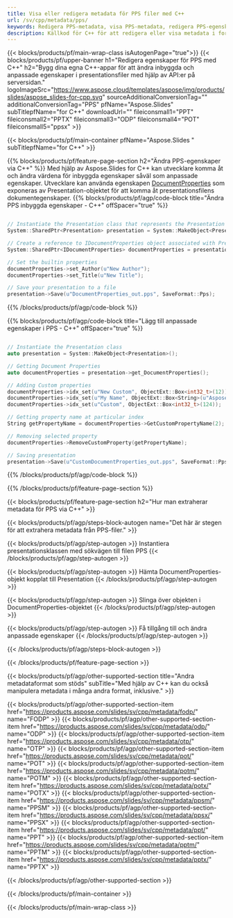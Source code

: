 ```yaml
---
title: Visa eller redigera metadata för PPS filer med C++
url: /sv/cpp/metadata/pps/
keywords: Redigera PPS-metadata, visa PPS-metadata, redigera PPS-egenskaper, visa PPS-egenskaper
description: Källkod för C++ för att redigera eller visa metadata i formatet PPS.
---
```


{{< blocks/products/pf/main-wrap-class isAutogenPage="true">}}
{{< blocks/products/pf/upper-banner h1="Redigera egenskaper för PPS med C++" h2="Bygg dina egna C++-appar för att ändra inbyggda och anpassade egenskaper i presentationsfiler med hjälp av API:er på serversidan." logoImageSrc="https://www.aspose.cloud/templates/aspose/img/products/slides/aspose_slides-for-cpp.svg" sourceAdditionalConversionTag="" additionalConversionTag="PPS" pfName="Aspose.Slides" subTitlepfName="for C++" downloadUrl="" fileiconsmall1="PPT" fileiconsmall2="PPTX" fileiconsmall3="ODP" fileiconsmall4="POT" fileiconsmall5="ppsx" >}}

{{< blocks/products/pf/main-container pfName="Aspose.Slides " subTitlepfName="for C++" >}}

{{% blocks/products/pf/feature-page-section  h2="Ändra PPS-egenskaper via C++" %}}
Med hjälp av Aspose.Slides for C++ kan utvecklare komma åt och ändra värdena för inbyggda egenskaper såväl som anpassade egenskaper. Utvecklare kan använda egenskapen [DocumentProperties](https://reference.aspose.com/slides/cpp/aspose.slides/documentproperties/) som exponeras av Presentation-objektet för att komma åt presentationsfilens dokumentegenskaper.
{{% blocks/products/pf/agp/code-block title="Ändra PPS inbyggda egenskaper - C++" offSpacer="true" %}}

```cpp

// Instantiate the Presentation class that represents the Presentation
System::SharedPtr<Presentation> presentation = System::MakeObject<Presentation>(u"presentation.pps");

// Create a reference to IDocumentProperties object associated with Presentation
System::SharedPtr<IDocumentProperties> documentProperties = presentation->get_DocumentProperties();

// Set the builtin properties
documentProperties->set_Author(u"New Author");
documentProperties->set_Title(u"New Title");

// Save your presentation to a file
presentation->Save(u"DocumentProperties_out.pps", SaveFormat::Pps);
```

{{% /blocks/products/pf/agp/code-block %}}

{{% blocks/products/pf/agp/code-block title="Lägg till anpassade egenskaper i PPS - C++" offSpacer="true" %}}

```cpp

// Instantiate the Presentation class
auto presentation = System::MakeObject<Presentation>();

// Getting Document Properties
auto documentProperties = presentation->get_DocumentProperties();

// Adding Custom properties
documentProperties->idx_set(u"New Custom", ObjectExt::Box<int32_t>(12));
documentProperties->idx_set(u"My Name", ObjectExt::Box<String>(u"Aspose Metadata Editor"));
documentProperties->idx_set(u"Custom", ObjectExt::Box<int32_t>(124));

// Getting property name at particular index
String getPropertyName = documentProperties->GetCustomPropertyName(2);

// Removing selected property
documentProperties->RemoveCustomProperty(getPropertyName);

// Saving presentation
presentation->Save(u"CustomDocumentProperties_out.pps", SaveFormat::Pps);
```

{{% /blocks/products/pf/agp/code-block %}}

{{% /blocks/products/pf/feature-page-section %}}

{{< blocks/products/pf/feature-page-section  h2="Hur man extraherar metadata för PPS via C++" >}}

{{< blocks/products/pf/agp/steps-block-autogen name="Det här är stegen för att extrahera metadata från PPS-filer." >}}

{{< blocks/products/pf/agp/step-autogen >}}
Instantiera presentationsklassen med sökvägen till filen PPS
{{< /blocks/products/pf/agp/step-autogen >}}

{{< blocks/products/pf/agp/step-autogen >}}
Hämta DocumentProperties-objekt kopplat till Presentation
{{< /blocks/products/pf/agp/step-autogen >}}

{{< blocks/products/pf/agp/step-autogen >}}
Slinga över objekten i DocumentProperties-objektet
{{< /blocks/products/pf/agp/step-autogen >}}

{{< blocks/products/pf/agp/step-autogen >}}
Få tillgång till och ändra anpassade egenskaper
{{< /blocks/products/pf/agp/step-autogen >}}

{{< /blocks/products/pf/agp/steps-block-autogen >}}

{{< /blocks/products/pf/feature-page-section >}}

{{< blocks/products/pf/agp/other-supported-section title="Andra metadataformat som stöds" subTitle="Med hjälp av C++ kan du också manipulera metadata i många andra format, inklusive." >}}

{{< blocks/products/pf/agp/other-supported-section-item href="https://products.aspose.com/slides/sv/cpp/metadata/fodp/" name="FODP" >}}
{{< blocks/products/pf/agp/other-supported-section-item href="https://products.aspose.com/slides/sv/cpp/metadata/odp/" name="ODP" >}}
{{< blocks/products/pf/agp/other-supported-section-item href="https://products.aspose.com/slides/sv/cpp/metadata/otp/" name="OTP" >}}
{{< blocks/products/pf/agp/other-supported-section-item href="https://products.aspose.com/slides/sv/cpp/metadata/pot/" name="POT" >}}
{{< blocks/products/pf/agp/other-supported-section-item href="https://products.aspose.com/slides/sv/cpp/metadata/potm/" name="POTM" >}}
{{< blocks/products/pf/agp/other-supported-section-item href="https://products.aspose.com/slides/sv/cpp/metadata/potx/" name="POTX" >}}
{{< blocks/products/pf/agp/other-supported-section-item href="https://products.aspose.com/slides/sv/cpp/metadata/ppsm/" name="PPSM" >}}
{{< blocks/products/pf/agp/other-supported-section-item href="https://products.aspose.com/slides/sv/cpp/metadata/ppsx/" name="PPSX" >}}
{{< blocks/products/pf/agp/other-supported-section-item href="https://products.aspose.com/slides/sv/cpp/metadata/ppt/" name="PPT" >}}
{{< blocks/products/pf/agp/other-supported-section-item href="https://products.aspose.com/slides/sv/cpp/metadata/pptm/" name="PPTM" >}}
{{< blocks/products/pf/agp/other-supported-section-item href="https://products.aspose.com/slides/sv/cpp/metadata/pptx/" name="PPTX" >}}


{{< /blocks/products/pf/agp/other-supported-section >}}

{{< /blocks/products/pf/main-container >}}
    
{{< /blocks/products/pf/main-wrap-class >}}